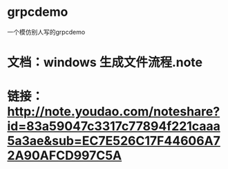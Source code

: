 # grpcdemo
一个模仿别人写的grpcdemo

# 文档：windows 生成文件流程.note
# 链接：http://note.youdao.com/noteshare?id=83a59047c3317c77894f221caaa5a3ae&sub=EC7E526C17F44606A72A90AFCD997C5A

